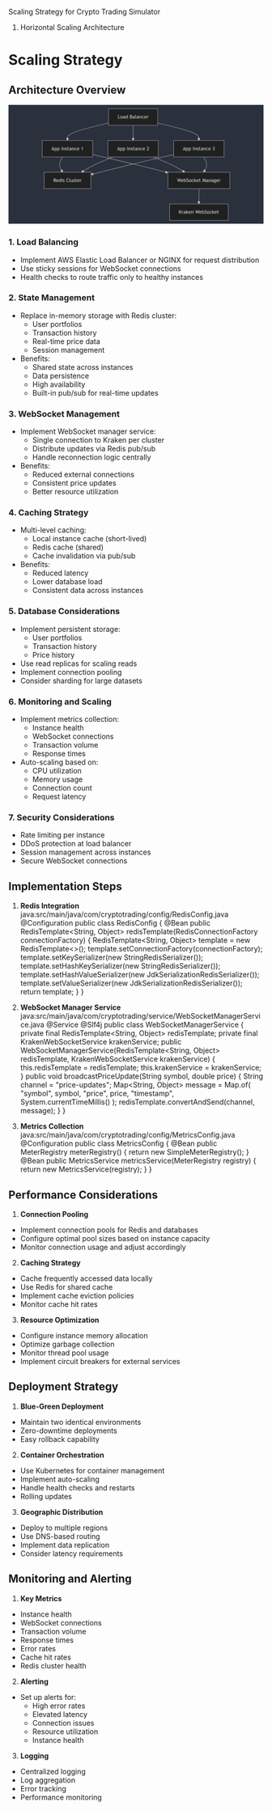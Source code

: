 Scaling Strategy for Crypto Trading Simulator
1. Horizontal Scaling Architecture
# Scaling Strategy

## Architecture Overview
![Scaling Strategy](image-1.png)

### 1. Load Balancing
- Implement AWS Elastic Load Balancer or NGINX for request distribution
- Use sticky sessions for WebSocket connections
- Health checks to route traffic only to healthy instances

### 2. State Management
- Replace in-memory storage with Redis cluster:
  - User portfolios
  - Transaction history
  - Real-time price data
  - Session management
- Benefits:
  - Shared state across instances
  - Data persistence
  - High availability
  - Built-in pub/sub for real-time updates

### 3. WebSocket Management
- Implement WebSocket manager service:
  - Single connection to Kraken per cluster
  - Distribute updates via Redis pub/sub
  - Handle reconnection logic centrally
- Benefits:
  - Reduced external connections
  - Consistent price updates
  - Better resource utilization

### 4. Caching Strategy
- Multi-level caching:
  - Local instance cache (short-lived)
  - Redis cache (shared)
  - Cache invalidation via pub/sub
- Benefits:
  - Reduced latency
  - Lower database load
  - Consistent data across instances

### 5. Database Considerations
- Implement persistent storage:
  - User portfolios
  - Transaction history
  - Price history
- Use read replicas for scaling reads
- Implement connection pooling
- Consider sharding for large datasets

### 6. Monitoring and Scaling
- Implement metrics collection:
  - Instance health
  - WebSocket connections
  - Transaction volume
  - Response times
- Auto-scaling based on:
  - CPU utilization
  - Memory usage
  - Connection count
  - Request latency

### 7. Security Considerations
- Rate limiting per instance
- DDoS protection at load balancer
- Session management across instances
- Secure WebSocket connections

## Implementation Steps

1. **Redis Integration**
java:src/main/java/com/cryptotrading/config/RedisConfig.java
@Configuration
public class RedisConfig {
@Bean
public RedisTemplate<String, Object> redisTemplate(RedisConnectionFactory connectionFactory) {
RedisTemplate<String, Object> template = new RedisTemplate<>();
template.setConnectionFactory(connectionFactory);
template.setKeySerializer(new StringRedisSerializer());
template.setHashKeySerializer(new StringRedisSerializer());
template.setHashValueSerializer(new JdkSerializationRedisSerializer());
template.setValueSerializer(new JdkSerializationRedisSerializer());
return template;
}
}

2. **WebSocket Manager Service**
java:src/main/java/com/cryptotrading/service/WebSocketManagerService.java
@Service
@Slf4j
public class WebSocketManagerService {
private final RedisTemplate<String, Object> redisTemplate;
private final KrakenWebSocketService krakenService;
public WebSocketManagerService(RedisTemplate<String, Object> redisTemplate,
KrakenWebSocketService krakenService) {
this.redisTemplate = redisTemplate;
this.krakenService = krakenService;
}
public void broadcastPriceUpdate(String symbol, double price) {
String channel = "price-updates";
Map<String, Object> message = Map.of(
"symbol", symbol,
"price", price,
"timestamp", System.currentTimeMillis()
);
redisTemplate.convertAndSend(channel, message);
}
}

3. **Metrics Collection**
java:src/main/java/com/cryptotrading/config/MetricsConfig.java
@Configuration
public class MetricsConfig {
@Bean
public MeterRegistry meterRegistry() {
return new SimpleMeterRegistry();
}
@Bean
public MetricsService metricsService(MeterRegistry registry) {
return new MetricsService(registry);
}
}

## Performance Considerations

1. **Connection Pooling**
- Implement connection pools for Redis and databases
- Configure optimal pool sizes based on instance capacity
- Monitor connection usage and adjust accordingly

2. **Caching Strategy**
- Cache frequently accessed data locally
- Use Redis for shared cache
- Implement cache eviction policies
- Monitor cache hit rates

3. **Resource Optimization**
- Configure instance memory allocation
- Optimize garbage collection
- Monitor thread pool usage
- Implement circuit breakers for external services

## Deployment Strategy

1. **Blue-Green Deployment**
- Maintain two identical environments
- Zero-downtime deployments
- Easy rollback capability

2. **Container Orchestration**
- Use Kubernetes for container management
- Implement auto-scaling
- Handle health checks and restarts
- Rolling updates

3. **Geographic Distribution**
- Deploy to multiple regions
- Use DNS-based routing
- Implement data replication
- Consider latency requirements

## Monitoring and Alerting

1. **Key Metrics**
- Instance health
- WebSocket connections
- Transaction volume
- Response times
- Error rates
- Cache hit rates
- Redis cluster health

2. **Alerting**
- Set up alerts for:
  - High error rates
  - Elevated latency
  - Connection issues
  - Resource utilization
  - Instance health

3. **Logging**
- Centralized logging
- Log aggregation
- Error tracking
- Performance monitoring


